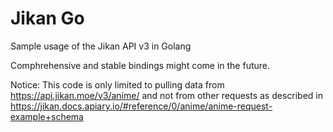 # Jikan Go

Sample usage of the Jikan API v3 in Golang

Comphrehensive and stable bindings might come in the future.

Notice: This code is only limited to pulling data from https://api.jikan.moe/v3/anime/ and not from other requests as described in https://jikan.docs.apiary.io/#reference/0/anime/anime-request-example+schema
